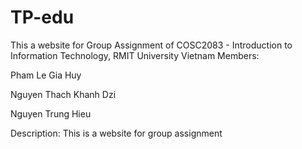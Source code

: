# TP-edu
This a website for Group Assignment of COSC2083 - Introduction to Information Technology, RMIT University Vietnam
Members:

Pham Le Gia Huy

Nguyen Thach Khanh Dzi 

Nguyen Trung Hieu

Description: This is a website for group assignment
